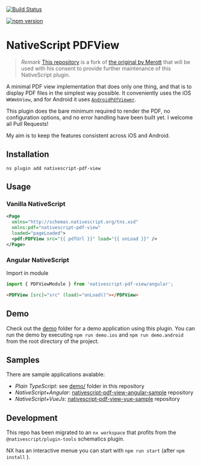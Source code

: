 [![Build Status](https://travis-ci.org/madmas/nativescript-pdf-view.svg?branch=master)](https://travis-ci.org/madmas/nativescript-pdf-view)

[![npm version](https://badge.fury.io/js/nativescript-pdf-view.svg)](https://badge.fury.io/js/nativescript-pdf-view)

# NativeScript PDFView

> _Remark_ [This repository](https://github.com/madmas/nativescript-pdf-view) is a fork of [the original by Merott](https://github.com/Merott/nativescript-pdf-view) that will be used with his consent to provide further maintenance of this NativeScript plugin.

A minimal PDF view implementation that does only one thing, and that is to display PDF files in the simplest way possible. It conveniently uses the iOS `WKWebView`, and for Android it uses [`AndroidPdfViewer`](https://github.com/barteksc/AndroidPdfViewer).

This plugin does the bare minimum required to render the PDF, no configuration options, and no error handling have been built yet. I welcome all Pull Requests!

My aim is to keep the features consistent across iOS and Android.

## Installation

```
ns plugin add nativescript-pdf-view
```

## Usage

### Vanilla NativeScript

```xml
<Page
  xmlns="http://schemas.nativescript.org/tns.xsd"
  xmlns:pdf="nativescript-pdf-view"
  loaded="pageLoaded">
  <pdf:PDFView src="{{ pdfUrl }}" load="{{ onLoad }}" />
</Page>
```

### Angular NativeScript

Import in module

```ts
import { PDFViewModule } from 'nativescript-pdf-view/angular';
```

```html
<PDFView [src]="src" (load)="onLoad()"></PDFView>
```

## Demo

Check out the [demo](./demo) folder for a demo application using this plugin. You can run the demo by executing `npm run demo.ios` and `npm run demo.android` from the root directory of the project.

## Samples

There are sample applications avalable:

- _Plain TypeScript_: see [demo/](https://github.com/madmas/nativescript-pdf-view/tree/master/demo) folder in this repository
- _NativeScript+Angular_: [nativescript-pdf-view-angular-sample](https://github.com/madmas/nativescript-pdf-view-angular-sample) repository
- _NativeScript+VueJs_: [nativescript-pdf-view-vue-sample](https://github.com/madmas/nativescript-pdf-view-vue-sample) repository


## Development

This repo has been migrated to an ``nx workspace`` that profits from the `@nativescript/plugin-tools` schematics plugin.

NX has an interactive menue you can start with `npm run start` (after `npm install` ).
